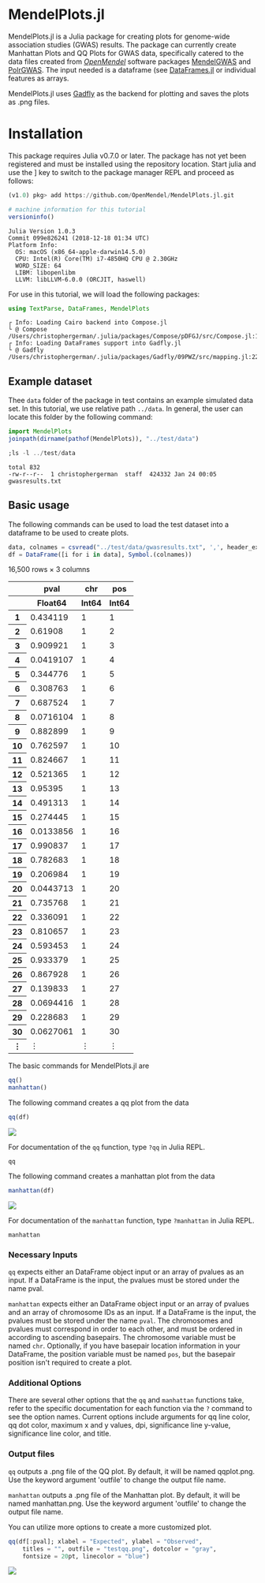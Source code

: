 
# MendelPlots.jl

MendelPlots.jl is a Julia package for creating plots for genome-wide association studies (GWAS) results. The package can currently create Manhattan Plots and QQ Plots for GWAS data, specifically catered to the data files created from [*OpenMendel*](https://github.com/OpenMendel) software packages [MendelGWAS](https://github.com/OpenMendel/MendelGWAS.jl) and [PolrGWAS](https://github.com/OpenMendel/PolrGWAS.jl). The input needed is a dataframe (see [DataFrames.jl](https://github.com/JuliaData/DataFrames.jl) or individual features as arrays.

MendelPlots.jl uses [Gadfly](https://github.com/GiovineItalia/Gadfly.jl) as the backend for plotting and saves the plots as .png files. 


# Installation
This package requires Julia v0.7.0 or later. The package has not yet been registered and must be installed using the repository location. Start julia and use the ] key to switch to the package manager REPL and proceed as follows:
```julia
(v1.0) pkg> add https://github.com/OpenMendel/MendelPlots.jl.git
```


```julia
# machine information for this tutorial
versioninfo()
```

    Julia Version 1.0.3
    Commit 099e826241 (2018-12-18 01:34 UTC)
    Platform Info:
      OS: macOS (x86_64-apple-darwin14.5.0)
      CPU: Intel(R) Core(TM) i7-4850HQ CPU @ 2.30GHz
      WORD_SIZE: 64
      LIBM: libopenlibm
      LLVM: libLLVM-6.0.0 (ORCJIT, haswell)


For use in this tutorial, we will load the following packages:


```julia
using TextParse, DataFrames, MendelPlots
```

    ┌ Info: Loading Cairo backend into Compose.jl
    └ @ Compose /Users/christophergerman/.julia/packages/Compose/pDFGJ/src/Compose.jl:165
    ┌ Info: Loading DataFrames support into Gadfly.jl
    └ @ Gadfly /Users/christophergerman/.julia/packages/Gadfly/09PWZ/src/mapping.jl:228


## Example dataset

Thee `data` folder of the package in test contains an example simulated data set. In this tutorial, we use relative path `../data`. In general, the user can locate this folder by the following command:
```julia
import MendelPlots
joinpath(dirname(pathof(MendelPlots)), "../test/data")
```


```julia
;ls -l ../test/data
```

    total 832
    -rw-r--r--  1 christophergerman  staff  424332 Jan 24 00:05 gwasresults.txt


## Basic usage

The following commands can be used to load the test dataset into a dataframe to be used to create plots. 


```julia
data, colnames = csvread("../test/data/gwasresults.txt", ',', header_exists = true)
df = DataFrame([i for i in data], Symbol.(colnames))
```




<table class="data-frame"><thead><tr><th></th><th>pval</th><th>chr</th><th>pos</th></tr><tr><th></th><th>Float64</th><th>Int64</th><th>Int64</th></tr></thead><tbody><p>16,500 rows × 3 columns</p><tr><th>1</th><td>0.434119</td><td>1</td><td>1</td></tr><tr><th>2</th><td>0.61908</td><td>1</td><td>2</td></tr><tr><th>3</th><td>0.909921</td><td>1</td><td>3</td></tr><tr><th>4</th><td>0.0419107</td><td>1</td><td>4</td></tr><tr><th>5</th><td>0.344776</td><td>1</td><td>5</td></tr><tr><th>6</th><td>0.308763</td><td>1</td><td>6</td></tr><tr><th>7</th><td>0.687524</td><td>1</td><td>7</td></tr><tr><th>8</th><td>0.0716104</td><td>1</td><td>8</td></tr><tr><th>9</th><td>0.882899</td><td>1</td><td>9</td></tr><tr><th>10</th><td>0.762597</td><td>1</td><td>10</td></tr><tr><th>11</th><td>0.824667</td><td>1</td><td>11</td></tr><tr><th>12</th><td>0.521365</td><td>1</td><td>12</td></tr><tr><th>13</th><td>0.95395</td><td>1</td><td>13</td></tr><tr><th>14</th><td>0.491313</td><td>1</td><td>14</td></tr><tr><th>15</th><td>0.274445</td><td>1</td><td>15</td></tr><tr><th>16</th><td>0.0133856</td><td>1</td><td>16</td></tr><tr><th>17</th><td>0.990837</td><td>1</td><td>17</td></tr><tr><th>18</th><td>0.782683</td><td>1</td><td>18</td></tr><tr><th>19</th><td>0.206984</td><td>1</td><td>19</td></tr><tr><th>20</th><td>0.0443713</td><td>1</td><td>20</td></tr><tr><th>21</th><td>0.735768</td><td>1</td><td>21</td></tr><tr><th>22</th><td>0.336091</td><td>1</td><td>22</td></tr><tr><th>23</th><td>0.810657</td><td>1</td><td>23</td></tr><tr><th>24</th><td>0.593453</td><td>1</td><td>24</td></tr><tr><th>25</th><td>0.933379</td><td>1</td><td>25</td></tr><tr><th>26</th><td>0.867928</td><td>1</td><td>26</td></tr><tr><th>27</th><td>0.139833</td><td>1</td><td>27</td></tr><tr><th>28</th><td>0.0694416</td><td>1</td><td>28</td></tr><tr><th>29</th><td>0.228683</td><td>1</td><td>29</td></tr><tr><th>30</th><td>0.0627061</td><td>1</td><td>30</td></tr><tr><th>&vellip;</th><td>&vellip;</td><td>&vellip;</td><td>&vellip;</td></tr></tbody></table>



The basic commands for MendelPlots.jl are 
    
```julia
qq()
manhattan()
``` 

The following command creates a qq plot from the data


```julia
qq(df)
```

<img src="../qqplot.png">

For documentation of the `qq` function, type `?qq` in Julia REPL.
```@docs
qq
```

The following command creates a manhattan plot from the data


```julia
manhattan(df)
```

<img src="../manhattan.png">

For documentation of the `manhattan` function, type `?manhattan` in Julia REPL.
```@docs
manhattan
```

### Necessary Inputs

`qq` expects either an DataFrame object input or an array of pvalues as an input. If a DataFrame is the input, the pvalues must be stored under the name pval.  

`manhattan` expects either an DataFrame object input or an array of pvalues and an array of chromosome IDs as an input. If a DataFrame is the input, the pvalues must be stored under the name `pval`.  The chromosomes and pvalues must correspond in order to each other, and must be ordered in according to ascending basepairs. The chromosome variable must be named `chr`. Optionally, if you have basepair location information in your DataFrame, the position variable must be named `pos`, but the basepair position isn't required to create a plot. 

### Additional Options

There are several other options that the `qq` and `manhattan` functions take, refer to the specific documentation for each function via the `?` command to see the option names. Current options include arguments for qq line color, qq dot color, maximum x and y values, dpi, significance line y-value, significance line color, and title. 

### Output files

`qq` outputs a .png file of the QQ plot. By default, it will be named qqplot.png. Use the keyword argument 'outfile' to change the output file name.

`manhattan` outputs a .png file of the Manhattan plot. By default, it will be named manhattan.png. Use the keyword argument 'outfile' to change the output file name.

You can utilize more options to create a more customized plot. 


```julia
qq(df[:pval]; xlabel = "Expected", ylabel = "Observed", 
    titles = "", outfile = "testqq.png", dotcolor = "gray", 
    fontsize = 20pt, linecolor = "blue")
```

<img src="../testqq.png">

